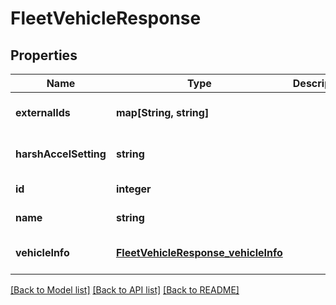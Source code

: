 # FleetVehicleResponse

## Properties
Name | Type | Description | Notes
------------ | ------------- | ------------- | -------------
**externalIds** | **map[String, string]** |  | [optional] [default to null]
**harshAccelSetting** | **string** |  | [optional] [default to null]
**id** | **integer** |  | [default to null]
**name** | **string** |  | [default to null]
**vehicleInfo** | [**FleetVehicleResponse_vehicleInfo**](FleetVehicleResponse_vehicleInfo.md) |  | [optional] [default to null]

[[Back to Model list]](../README.md#documentation-for-models) [[Back to API list]](../README.md#documentation-for-api-endpoints) [[Back to README]](../README.md)



